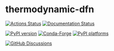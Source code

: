 # thermodynamic-dfn

[![Actions Status][actions-badge]][actions-link]
[![Documentation Status][rtd-badge]][rtd-link]

[![PyPI version][pypi-version]][pypi-link]
[![Conda-Forge][conda-badge]][conda-link]
[![PyPI platforms][pypi-platforms]][pypi-link]

[![GitHub Discussions][github-discussions-badge]][github-discussions-link]

<!-- SPHINX-START -->

<!-- prettier-ignore-start -->

[actions-badge]:            https://github.com/mmsg-warwick/thermodynamic-dfn/workflows/CI/badge.svg
[actions-link]:             https://github.com/mmsg-warwick/thermodynamic-dfn/actions
[conda-badge]:              https://img.shields.io/conda/vn/conda-forge/thermodynamic-dfn
[conda-link]:               https://github.com/conda-forge/thermodynamic-dfn-feedstock
[github-discussions-badge]: https://img.shields.io/static/v1?label=Discussions&message=Ask&color=blue&logo=github
[github-discussions-link]:  https://github.com/mmsg-warwick/thermodynamic-dfn/discussions
[pypi-link]:                https://pypi.org/project/thermodynamic-dfn/
[pypi-platforms]:           https://img.shields.io/pypi/pyversions/thermodynamic-dfn
[pypi-version]:             https://img.shields.io/pypi/v/thermodynamic-dfn
[rtd-badge]:                https://readthedocs.org/projects/thermodynamic-dfn/badge/?version=latest
[rtd-link]:                 https://thermodynamic-dfn.readthedocs.io/en/latest/?badge=latest

<!-- prettier-ignore-end -->
